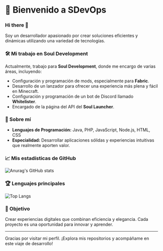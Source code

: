 # 🌌 Bienvenido a SDevOps

### Hi there 👋

Soy un desarrollador apasionado por crear soluciones eficientes y dinámicas utilizando una variedad de tecnologías.

### 🛠️ Mi trabajo en Soul Development
Actualmente, trabajo para **Soul Development**, donde me encargo de varias áreas, incluyendo:
- Configuración y programación de mods, especialmente para **Fabric**.
- Desarrollo de un lanzador para ofrecer una experiencia más plena y fácil en Minecraft.
- Configuración y programación de un bot de Discord llamado **Whitelister**.
- Encargado de la página del API del **Soul Launcher**.

### 🚀 Sobre mí
- **Lenguajes de Programación:** Java, PHP, JavaScript, Node.js, HTML, CSS
- **Especialidad:** Desarrollar aplicaciones sólidas y experiencias intuitivas que realmente aporten valor.

### 📈 Mis estadísticas de GitHub

![Anurag's GitHub stats](https://github-readme-stats.vercel.app/api?username=LaterVICTOR&show_icons=true&theme=tokyonight)

### 🏆 Lenguajes principales

![Top Langs](https://github-readme-stats.vercel.app/api/top-langs/?username=LaterVICTOR&hide_progress=donut)

### 🎯 Objetivo
Crear experiencias digitales que combinan eficiencia y elegancia. Cada proyecto es una oportunidad para innovar y aprender.

---

Gracias por visitar mi perfil. ¡Explora mis repositorios y acompáñame en este viaje de desarrollo!
